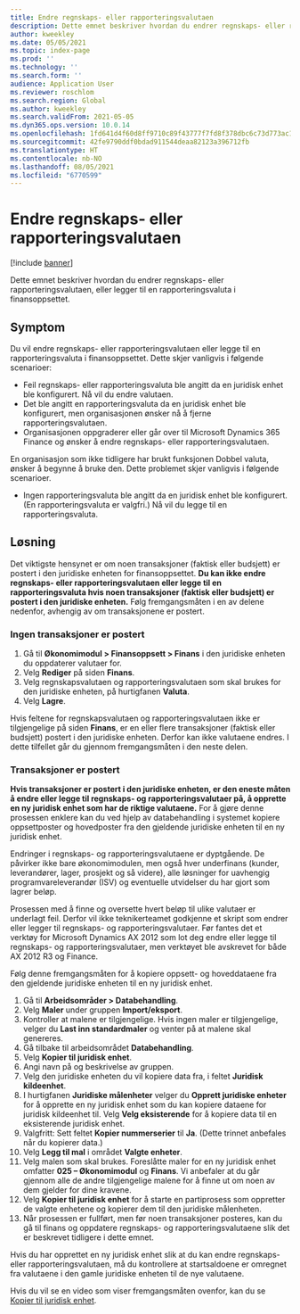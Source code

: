 ```yaml
---
title: Endre regnskaps- eller rapporteringsvalutaen
description: Dette emnet beskriver hvordan du endrer regnskaps- eller rapporteringsvalutaen, eller legger til en rapporteringsvaluta i finansoppsettet.
author: kweekley
ms.date: 05/05/2021
ms.topic: index-page
ms.prod: ''
ms.technology: ''
ms.search.form: ''
audience: Application User
ms.reviewer: roschlom
ms.search.region: Global
ms.author: kweekley
ms.search.validFrom: 2021-05-05
ms.dyn365.ops.version: 10.0.14
ms.openlocfilehash: 1fd641d4f60d8ff9710c89f43777f7fd8f378dbc6c73d773ac103f9d9f68e60e
ms.sourcegitcommit: 42fe9790ddf0bdad911544deaa82123a396712fb
ms.translationtype: HT
ms.contentlocale: nb-NO
ms.lasthandoff: 08/05/2021
ms.locfileid: "6770599"
---
```

# <a name="change-the-accounting-or-reporting-currency"></a>Endre regnskaps- eller rapporteringsvalutaen

[!include [banner](../includes/banner.md)]

Dette emnet beskriver hvordan du endrer regnskaps- eller rapporteringsvalutaen, eller legger til en rapporteringsvaluta i finansoppsettet.

## <a name="symptom"></a>Symptom

Du vil endre regnskaps- eller rapporteringsvalutaen eller legge til en rapporteringsvaluta i finansoppsettet. Dette skjer vanligvis i følgende scenarioer:

- Feil regnskaps- eller rapporteringsvaluta ble angitt da en juridisk enhet ble konfigurert. Nå vil du endre valutaen.
- Det ble angitt en rapporteringsvaluta da en juridisk enhet ble konfigurert, men organisasjonen ønsker nå å fjerne rapporteringsvalutaen.
- Organisasjonen oppgraderer eller går over til Microsoft Dynamics 365 Finance og ønsker å endre regnskaps- eller rapporteringsvalutaen.

En organisasjon som ikke tidligere har brukt funksjonen Dobbel valuta, ønsker å begynne å bruke den. Dette problemet skjer vanligvis i følgende scenarioer.

- Ingen rapporteringsvaluta ble angitt da en juridisk enhet ble konfigurert. (En rapporteringsvaluta er valgfri.) Nå vil du legge til en rapporteringsvaluta.

## <a name="resolution"></a>Løsning

Det viktigste hensynet er om noen transaksjoner (faktisk eller budsjett) er postert i den juridiske enheten for finansoppsettet. **Du kan ikke endre regnskaps- eller rapporteringsvalutaen eller legge til en rapporteringsvaluta hvis noen transaksjoner (faktisk eller budsjett) er postert i den juridiske enheten.** Følg fremgangsmåten i en av delene nedenfor, avhengig av om transaksjonene er postert.

### <a name="no-transactions-have-been-posted"></a>Ingen transaksjoner er postert

1. Gå til **Økonomimodul \> Finansoppsett \> Finans** i den juridiske enheten du oppdaterer valutaer for.
2. Velg **Rediger** på siden **Finans**.
3. Velg regnskapsvalutaen og rapporteringsvalutaen som skal brukes for den juridiske enheten, på hurtigfanen **Valuta**.
4. Velg **Lagre**.

Hvis feltene for regnskapsvalutaen og rapporteringsvalutaen ikke er tilgjengelige på siden **Finans**, er en eller flere transaksjoner (faktisk eller budsjett) postert i den juridiske enheten. Derfor kan ikke valutaene endres. I dette tilfellet går du gjennom fremgangsmåten i den neste delen.

### <a name="transactions-have-been-posted"></a>Transaksjoner er postert

**Hvis transaksjoner er postert i den juridiske enheten, er den eneste måten å endre eller legge til regnskaps- og rapporteringsvalutaer på, å opprette en ny juridisk enhet som har de riktige valutaene.** For å gjøre denne prosessen enklere kan du ved hjelp av databehandling i systemet kopiere oppsettposter og hovedposter fra den gjeldende juridiske enheten til en ny juridisk enhet.

Endringer i regnskaps- og rapporteringsvalutaene er dyptgående. De påvirker ikke bare økonomimodulen, men også hver underfinans (kunder, leverandører, lager, prosjekt og så videre), alle løsninger for uavhengig programvareleverandør (ISV) og eventuelle utvidelser du har gjort som lagrer beløp.

Prosessen med å finne og oversette hvert beløp til ulike valutaer er underlagt feil. Derfor vil ikke teknikerteamet godkjenne et skript som endrer eller legger til regnskaps- og rapporteringsvalutaer. Før fantes det et verktøy for Microsoft Dynamics AX 2012 som lot deg endre eller legge til regnskaps- og rapporteringsvalutaer, men verktøyet ble avskrevet for både AX 2012 R3 og Finance.

Følg denne fremgangsmåten for å kopiere oppsett- og hoveddataene fra den gjeldende juridiske enheten til en ny juridisk enhet.

1. Gå til **Arbeidsområder \> Databehandling**.
2. Velg **Maler** under gruppen **Import/eksport**.
3. Kontroller at malene er tilgjengelige. Hvis ingen maler er tilgjengelige, velger du **Last inn standardmaler** og venter på at malene skal genereres.
4. Gå tilbake til arbeidsområdet **Databehandling**.
5. Velg **Kopier til juridisk enhet**.
6. Angi navn på og beskrivelse av gruppen.
7. Velg den juridiske enheten du vil kopiere data fra, i feltet **Juridisk kildeenhet**.
8. I hurtigfanen **Juridiske målenheter** velger du **Opprett juridiske enheter** for å opprette en ny juridisk enhet som du kan kopiere dataene for juridisk kildeenhet til. Velg **Velg eksisterende** for å kopiere data til en eksisterende juridisk enhet.
9. Valgfritt: Sett feltet **Kopier nummerserier** til **Ja**. (Dette trinnet anbefales når du kopierer data.)
10. Velg **Legg til mal** i området **Valgte enheter**.
11. Velg malen som skal brukes. Foreslåtte maler for en ny juridisk enhet omfatter **025 – Økonomimodul** og **Finans**. Vi anbefaler at du går gjennom alle de andre tilgjengelige malene for å finne ut om noen av dem gjelder for dine kravene.
12. Velg **Kopier til juridisk enhet** for å starte en partiprosess som oppretter de valgte enhetene og kopierer dem til den juridiske målenheten.
13. Når prosessen er fullført, men før noen transaksjoner posteres, kan du gå til finans og oppdatere regnskaps- og rapporteringsvalutaene slik det er beskrevet tidligere i dette emnet.

Hvis du har opprettet en ny juridisk enhet slik at du kan endre regnskaps- eller rapporteringsvalutaen, må du kontrollere at startsaldoene er omregnet fra valutaene i den gamle juridiske enheten til de nye valutaene.

Hvis du vil se en video som viser fremgangsmåten ovenfor, kan du se [Kopier til juridisk enhet](https://community.dynamics.com/365/b/techtalks/posts/copy-into-legal-entity-october-24-2017).
